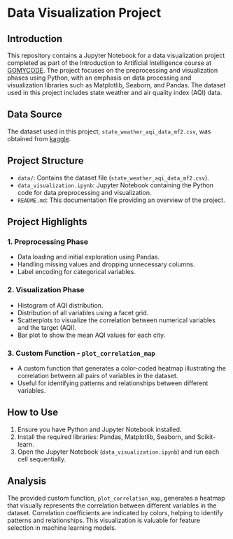 # Data Visualization Project

## Introduction
This repository contains a Jupyter Notebook for a data visualization project completed as part of the Introduction to Artificial Intelligence course at [GOMYCODE](https://gomycode.com/dz/courses/introduction-to-artificial-intelligence/). The project focuses on the preprocessing and visualization phases using Python, with an emphasis on data processing and visualization libraries such as Matplotlib, Seaborn, and Pandas. The dataset used in this project includes state weather and air quality index (AQI) data.

## Data Source
The dataset used in this project, `state_weather_aqi_data_mf2.csv`, was obtained from [kaggle](https://www.kaggle.com/datasets/ishanmujumdar/aqi-data).

## Project Structure
- `data/`: Contains the dataset file (`state_weather_aqi_data_mf2.csv`).
- `data_visualization.ipynb`: Jupyter Notebook containing the Python code for data preprocessing and visualization.
- `README.md`: This documentation file providing an overview of the project.

## Project Highlights
### 1. Preprocessing Phase
- Data loading and initial exploration using Pandas.
- Handling missing values and dropping unnecessary columns.
- Label encoding for categorical variables.

### 2. Visualization Phase
- Histogram of AQI distribution.
- Distribution of all variables using a facet grid.
- Scatterplots to visualize the correlation between numerical variables and the target (AQI).
- Bar plot to show the mean AQI values for each city.

### 3. Custom Function - `plot_correlation_map`
- A custom function that generates a color-coded heatmap illustrating the correlation between all pairs of variables in the dataset.
- Useful for identifying patterns and relationships between different variables.

## How to Use
1. Ensure you have Python and Jupyter Notebook installed.
2. Install the required libraries: Pandas, Matplotlib, Seaborn, and Scikit-learn.
3. Open the Jupyter Notebook (`data_visualization.ipynb`) and run each cell sequentially.

## Analysis
The provided custom function, `plot_correlation_map`, generates a heatmap that visually represents the correlation between different variables in the dataset. Correlation coefficients are indicated by colors, helping to identify patterns and relationships. This visualization is valuable for feature selection in machine learning models.


